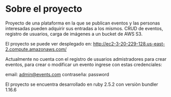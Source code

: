 # Sobre el proyecto

Proyecto de una plataforma en la que se publican eventos y las personas interesadas pueden adquirir sus entradas a los mismos. CRUD de eventos, registro de usuarios, carga de imágenes a un bucket de AWS S3.

El proyecto se puede ver desplegado en:
http://ec2-3-20-229-128.us-east-2.compute.amazonaws.com/

Actualmente no cuenta con el registro de usuarios admistradores para crear eventos, para crear o modificar un evento ingrese con estas credenciales:

email: admin@events.com
contraseña: password


El proyecto se encuentra desarrollado en ruby 2.5.2 con versiòn bundler 1.16.6

